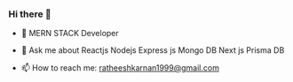 ### Hi there 👋



- 🌱  MERN STACK Developer


- 💬 Ask me about Reactjs Nodejs Express js Mongo DB Next js Prisma DB
- 📫 How to reach me: ratheeshkarnan1999@gmail.com




